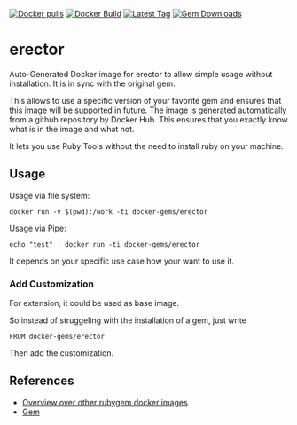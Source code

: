 [![Docker pulls](https://img.shields.io/docker/pulls/rubygem/erector.svg)](https://hub.docker.com/r/rubygem/erector/)
[![Docker Build](https://img.shields.io/docker/automated/rubygem/erector.svg)](https://hub.docker.com/r/rubygem/erector/)
[![Latest Tag](https://img.shields.io/github/tag/docker-rubygem/erector.svg)](https://hub.docker.com/r/rubygem/erector/)
[![Gem Downloads](https://img.shields.io/gem/dt/erector.svg)](https://rubygems.org/gems/erector/)
# erector

Auto-Generated Docker image for erector to allow simple usage without installation.
It is in sync with the original gem.

This allows to use a specific version of your favorite gem and ensures that this image will be supported in future.
The image is generated automatically from a github repository by Docker Hub.
This ensures that you exactly know what is in the image and what not.

It lets you use Ruby Tools without the need to install ruby on your machine.

## Usage

Usage via file system:

`docker run -v $(pwd):/work -ti docker-gems/erector`

Usage via Pipe:

`echo "test" | docker run -ti docker-gems/erector`

It depends on your specific use case how your want to use it.

### Add Customization

For extension, it could be used as base image.

So instead of struggeling with the installation of a gem, just write

`FROM docker-gems/erector`

Then add the customization.

## References

 - [Overview over other rubygem docker images](https://github.com/thinkbot/docker-rubygem)
 - [Gem](https://rubygems.org/gems/erector/)
